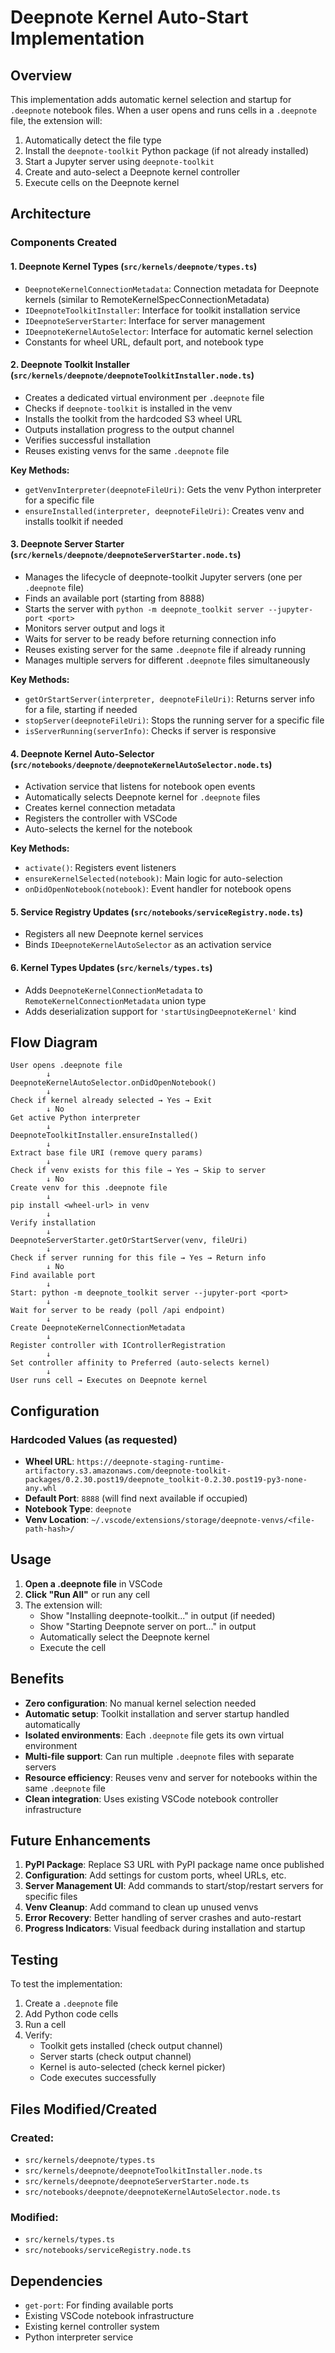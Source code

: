 # Deepnote Kernel Auto-Start Implementation

## Overview

This implementation adds automatic kernel selection and startup for `.deepnote` notebook files. When a user opens and runs cells in a `.deepnote` file, the extension will:

1. Automatically detect the file type
2. Install the `deepnote-toolkit` Python package (if not already installed)
3. Start a Jupyter server using `deepnote-toolkit`
4. Create and auto-select a Deepnote kernel controller
5. Execute cells on the Deepnote kernel

## Architecture

### Components Created

#### 1. **Deepnote Kernel Types** (`src/kernels/deepnote/types.ts`)
- `DeepnoteKernelConnectionMetadata`: Connection metadata for Deepnote kernels (similar to RemoteKernelSpecConnectionMetadata)
- `IDeepnoteToolkitInstaller`: Interface for toolkit installation service
- `IDeepnoteServerStarter`: Interface for server management
- `IDeepnoteKernelAutoSelector`: Interface for automatic kernel selection
- Constants for wheel URL, default port, and notebook type

#### 2. **Deepnote Toolkit Installer** (`src/kernels/deepnote/deepnoteToolkitInstaller.node.ts`)
- Creates a dedicated virtual environment per `.deepnote` file
- Checks if `deepnote-toolkit` is installed in the venv
- Installs the toolkit from the hardcoded S3 wheel URL
- Outputs installation progress to the output channel
- Verifies successful installation
- Reuses existing venvs for the same `.deepnote` file

**Key Methods:**
- `getVenvInterpreter(deepnoteFileUri)`: Gets the venv Python interpreter for a specific file
- `ensureInstalled(interpreter, deepnoteFileUri)`: Creates venv and installs toolkit if needed

#### 3. **Deepnote Server Starter** (`src/kernels/deepnote/deepnoteServerStarter.node.ts`)
- Manages the lifecycle of deepnote-toolkit Jupyter servers (one per `.deepnote` file)
- Finds an available port (starting from 8888)
- Starts the server with `python -m deepnote_toolkit server --jupyter-port <port>`
- Monitors server output and logs it
- Waits for server to be ready before returning connection info
- Reuses existing server for the same `.deepnote` file if already running
- Manages multiple servers for different `.deepnote` files simultaneously

**Key Methods:**
- `getOrStartServer(interpreter, deepnoteFileUri)`: Returns server info for a file, starting if needed
- `stopServer(deepnoteFileUri)`: Stops the running server for a specific file
- `isServerRunning(serverInfo)`: Checks if server is responsive

#### 4. **Deepnote Kernel Auto-Selector** (`src/notebooks/deepnote/deepnoteKernelAutoSelector.node.ts`)
- Activation service that listens for notebook open events
- Automatically selects Deepnote kernel for `.deepnote` files
- Creates kernel connection metadata
- Registers the controller with VSCode
- Auto-selects the kernel for the notebook

**Key Methods:**
- `activate()`: Registers event listeners
- `ensureKernelSelected(notebook)`: Main logic for auto-selection
- `onDidOpenNotebook(notebook)`: Event handler for notebook opens

#### 5. **Service Registry Updates** (`src/notebooks/serviceRegistry.node.ts`)
- Registers all new Deepnote kernel services
- Binds `IDeepnoteKernelAutoSelector` as an activation service

#### 6. **Kernel Types Updates** (`src/kernels/types.ts`)
- Adds `DeepnoteKernelConnectionMetadata` to `RemoteKernelConnectionMetadata` union type
- Adds deserialization support for `'startUsingDeepnoteKernel'` kind

## Flow Diagram

```
User opens .deepnote file
        ↓
DeepnoteKernelAutoSelector.onDidOpenNotebook()
        ↓
Check if kernel already selected → Yes → Exit
        ↓ No
Get active Python interpreter
        ↓
DeepnoteToolkitInstaller.ensureInstalled()
        ↓
Extract base file URI (remove query params)
        ↓
Check if venv exists for this file → Yes → Skip to server
        ↓ No
Create venv for this .deepnote file
        ↓
pip install <wheel-url> in venv
        ↓
Verify installation
        ↓
DeepnoteServerStarter.getOrStartServer(venv, fileUri)
        ↓
Check if server running for this file → Yes → Return info
        ↓ No
Find available port
        ↓
Start: python -m deepnote_toolkit server --jupyter-port <port>
        ↓
Wait for server to be ready (poll /api endpoint)
        ↓
Create DeepnoteKernelConnectionMetadata
        ↓
Register controller with IControllerRegistration
        ↓
Set controller affinity to Preferred (auto-selects kernel)
        ↓
User runs cell → Executes on Deepnote kernel
```

## Configuration

### Hardcoded Values (as requested)
- **Wheel URL**: `https://deepnote-staging-runtime-artifactory.s3.amazonaws.com/deepnote-toolkit-packages/0.2.30.post19/deepnote_toolkit-0.2.30.post19-py3-none-any.whl`
- **Default Port**: `8888` (will find next available if occupied)
- **Notebook Type**: `deepnote`
- **Venv Location**: `~/.vscode/extensions/storage/deepnote-venvs/<file-path-hash>/`

## Usage

1. **Open a .deepnote file** in VSCode
2. **Click "Run All"** or run any cell
3. The extension will:
   - Show "Installing deepnote-toolkit..." in output (if needed)
   - Show "Starting Deepnote server on port..." in output
   - Automatically select the Deepnote kernel
   - Execute the cell

## Benefits

- **Zero configuration**: No manual kernel selection needed
- **Automatic setup**: Toolkit installation and server startup handled automatically
- **Isolated environments**: Each `.deepnote` file gets its own virtual environment
- **Multi-file support**: Can run multiple `.deepnote` files with separate servers
- **Resource efficiency**: Reuses venv and server for notebooks within the same `.deepnote` file
- **Clean integration**: Uses existing VSCode notebook controller infrastructure

## Future Enhancements

1. **PyPI Package**: Replace S3 URL with PyPI package name once published
2. **Configuration**: Add settings for custom ports, wheel URLs, etc.
3. **Server Management UI**: Add commands to start/stop/restart servers for specific files
4. **Venv Cleanup**: Add command to clean up unused venvs
5. **Error Recovery**: Better handling of server crashes and auto-restart
6. **Progress Indicators**: Visual feedback during installation and startup

## Testing

To test the implementation:

1. Create a `.deepnote` file
2. Add Python code cells
3. Run a cell
4. Verify:
   - Toolkit gets installed (check output channel)
   - Server starts (check output channel)
   - Kernel is auto-selected (check kernel picker)
   - Code executes successfully

## Files Modified/Created

### Created:
- `src/kernels/deepnote/types.ts`
- `src/kernels/deepnote/deepnoteToolkitInstaller.node.ts`
- `src/kernels/deepnote/deepnoteServerStarter.node.ts`
- `src/notebooks/deepnote/deepnoteKernelAutoSelector.node.ts`

### Modified:
- `src/kernels/types.ts`
- `src/notebooks/serviceRegistry.node.ts`

## Dependencies

- `get-port`: For finding available ports
- Existing VSCode notebook infrastructure
- Existing kernel controller system
- Python interpreter service

